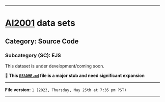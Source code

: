 
***

# [AI2001](https://github.com/seanpm2001/AI2001/) data sets

## Category: Source Code

### Subcategory (SC): EJS

This dataset is under development/coming soon.

**🌱️ This [`README.md`](/README.md) file is a major stub and need significant expansion**

***

**File version:** `1 (2023, Thursday, May 25th at 7:35 pm PST)`

***
